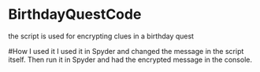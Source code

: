 # BirthdayQuestCode
the script is used for encrypting clues in a birthday quest


#How I used it
I used it in Spyder and changed the message in the script itself. Then run it in Spyder and had the encrypted message in the console.
